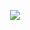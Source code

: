 <p align="center">
  <img src="https://media.discordapp.net/attachments/903243553143144448/903709669753770004/caption.gif" />
</p>
